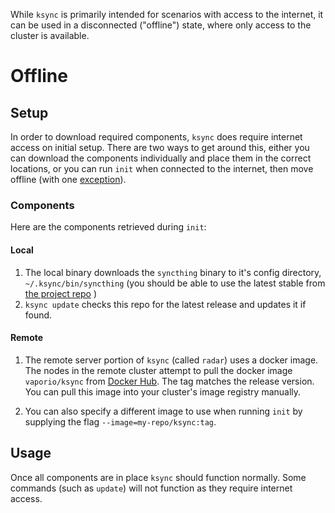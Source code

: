 While `ksync` is primarily intended for scenarios with access to the internet, it can be used in a disconnected ("offline") state, where only access to the cluster is available.

# Offline

## Setup

In order to download required components, `ksync` does require internet access on initial setup. There are two ways to get around this, either you can download the components individually and place them in the correct locations, or you can run `init` when connected to the internet, then move offline (with one [exception](#remote)).

### Components

Here are the components retrieved during `init`:

#### Local

1. The local binary downloads the `syncthing` binary to it's config directory, `~/.ksync/bin/syncthing` (you should be able to use the latest stable from [the project repo](https://github.com/syncthing/syncthing) )
2. `ksync update` checks this repo for the latest release and updates it if found.

#### Remote

1. The remote server portion of `ksync` (called `radar`) uses a docker image. The nodes in the remote cluster attempt to pull the docker image `vaporio/ksync` from [Docker Hub](https://hub.docker.com/r/vaporio/ksync/). The tag matches the release version. You can pull this image into your cluster's image registry manually.

2. You can also specify a different image to use when running `init` by supplying the flag `--image=my-repo/ksync:tag`.

## Usage

Once all components are in place `ksync` should function normally. Some commands (such as `update`) will not function as they require internet access.
